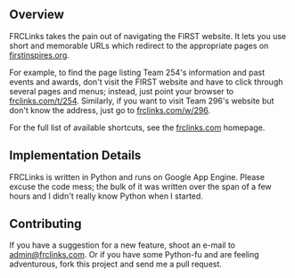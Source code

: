 ## Overview

FRCLinks takes the pain out of navigating the FIRST website. It lets you use short and memorable URLs which
redirect to the appropriate pages on [firstinspires.org](http://firstinspires.org).

For example, to find the page listing Team 254's information and past events and awards, don't visit
the FIRST website and have to click through several pages and menus; instead, just point your browser to
[frclinks.com/t/254](http://frclinks.com/t/254). Similarly, if you want to visit Team 296's website but don't
know the address, just go to [frclinks.com/w/296](http://frclinks.com/w/296).

For the full list of available shortcuts, see the [frclinks.com](http://frclinks.com) homepage.

## Implementation Details

FRCLinks is written in Python and runs on Google App Engine. Please excuse the code mess; the bulk of it was
written over the span of a few hours and I didn't really know Python when I started.

## Contributing

If you have a suggestion for a new feature, shoot an e-mail to
[admin@frclinks.com](mailto:admin@frclinks.com). Or if you have some Python-fu and are feeling adventurous,
fork this project and send me a pull request.
